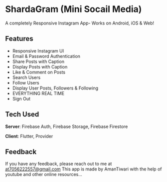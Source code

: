 # ShardaGram (Mini Socail Media)

A completely Responsive Instagram App- Works on Android, iOS & Web! 

## Features
- Responsive Instagram UI
- Email & Password Authentication
- Share Posts with Caption
- Display Posts with Caption
- Like & Comment on Posts
- Search Users
- Follow Users
- Display User Posts, Followers & Following
- EVERYTHING REAL TIME
- Sign Out


## Tech Used
**Server**: Firebase Auth, Firebase Storage, Firebase Firestore

**Client**: Flutter, Provider
    
## Feedback

If you have any feedback, please reach out to me at at7056222557@gmail.com
This app is made by AmanTiwari with the help of youtube and other online resources...

